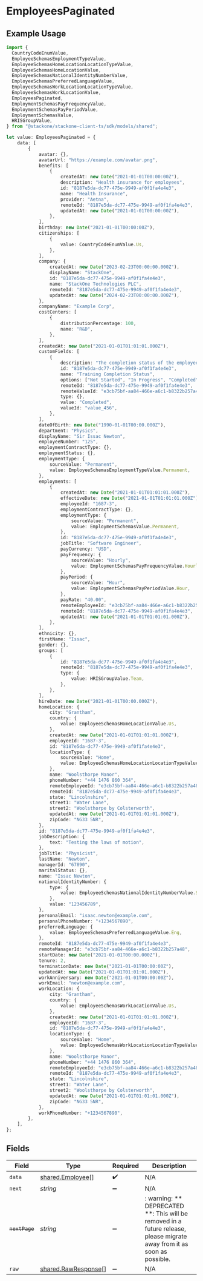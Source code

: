 # EmployeesPaginated

## Example Usage

```typescript
import {
  CountryCodeEnumValue,
  EmployeeSchemasEmploymentTypeValue,
  EmployeeSchemasHomeLocationLocationTypeValue,
  EmployeeSchemasHomeLocationValue,
  EmployeeSchemasNationalIdentityNumberValue,
  EmployeeSchemasPreferredLanguageValue,
  EmployeeSchemasWorkLocationLocationTypeValue,
  EmployeeSchemasWorkLocationValue,
  EmployeesPaginated,
  EmploymentSchemasPayFrequencyValue,
  EmploymentSchemasPayPeriodValue,
  EmploymentSchemasValue,
  HRISGroupValue,
} from "@stackone/stackone-client-ts/sdk/models/shared";

let value: EmployeesPaginated = {
    data: [
        {
            avatar: {},
            avatarUrl: "https://example.com/avatar.png",
            benefits: [
                {
                    createdAt: new Date("2021-01-01T00:00:00Z"),
                    description: "Health insurance for employees",
                    id: "8187e5da-dc77-475e-9949-af0f1fa4e4e3",
                    name: "Health Insurance",
                    provider: "Aetna",
                    remoteId: "8187e5da-dc77-475e-9949-af0f1fa4e4e3",
                    updatedAt: new Date("2021-01-01T00:00:00Z"),
                },
            ],
            birthday: new Date("2021-01-01T00:00:00Z"),
            citizenships: [
                {
                    value: CountryCodeEnumValue.Us,
                },
            ],
            company: {
                createdAt: new Date("2023-02-23T00:00:00.000Z"),
                displayName: "StackOne",
                id: "8187e5da-dc77-475e-9949-af0f1fa4e4e3",
                name: "StackOne Technologies PLC",
                remoteId: "8187e5da-dc77-475e-9949-af0f1fa4e4e3",
                updatedAt: new Date("2024-02-23T00:00:00.000Z"),
            },
            companyName: "Example Corp",
            costCenters: [
                {
                    distributionPercentage: 100,
                    name: "R&D",
                },
            ],
            createdAt: new Date("2021-01-01T01:01:01.000Z"),
            customFields: [
                {
                    description: "The completion status of the employee's training.",
                    id: "8187e5da-dc77-475e-9949-af0f1fa4e4e3",
                    name: "Training Completion Status",
                    options: ["Not Started", "In Progress", "Completed", "Overdue"],
                    remoteId: "8187e5da-dc77-475e-9949-af0f1fa4e4e3",
                    remoteValueId: "e3cb75bf-aa84-466e-a6c1-b8322b257a48",
                    type: {},
                    value: "Completed",
                    valueId: "value_456",
                },
            ],
            dateOfBirth: new Date("1990-01-01T00:00.000Z"),
            department: "Physics",
            displayName: "Sir Issac Newton",
            employeeNumber: "125",
            employmentContractType: {},
            employmentStatus: {},
            employmentType: {
                sourceValue: "Permanent",
                value: EmployeeSchemasEmploymentTypeValue.Permanent,
            },
            employments: [
                {
                    createdAt: new Date("2021-01-01T01:01:01.000Z"),
                    effectiveDate: new Date("2021-01-01T01:01:01.000Z"),
                    employeeId: "1687-3",
                    employmentContractType: {},
                    employmentType: {
                        sourceValue: "Permanent",
                        value: EmploymentSchemasValue.Permanent,
                    },
                    id: "8187e5da-dc77-475e-9949-af0f1fa4e4e3",
                    jobTitle: "Software Engineer",
                    payCurrency: "USD",
                    payFrequency: {
                        sourceValue: "Hourly",
                        value: EmploymentSchemasPayFrequencyValue.Hourly,
                    },
                    payPeriod: {
                        sourceValue: "Hour",
                        value: EmploymentSchemasPayPeriodValue.Hour,
                    },
                    payRate: "40.00",
                    remoteEmployeeId: "e3cb75bf-aa84-466e-a6c1-b8322b257a48",
                    remoteId: "8187e5da-dc77-475e-9949-af0f1fa4e4e3",
                    updatedAt: new Date("2021-01-01T01:01:01.000Z"),
                },
            ],
            ethnicity: {},
            firstName: "Issac",
            gender: {},
            groups: [
                {
                    id: "8187e5da-dc77-475e-9949-af0f1fa4e4e3",
                    remoteId: "8187e5da-dc77-475e-9949-af0f1fa4e4e3",
                    type: {
                        value: HRISGroupValue.Team,
                    },
                },
            ],
            hireDate: new Date("2021-01-01T00:00.000Z"),
            homeLocation: {
                city: "Grantham",
                country: {
                    value: EmployeeSchemasHomeLocationValue.Us,
                },
                createdAt: new Date("2021-01-01T01:01:01.000Z"),
                employeeId: "1687-3",
                id: "8187e5da-dc77-475e-9949-af0f1fa4e4e3",
                locationType: {
                    sourceValue: "Home",
                    value: EmployeeSchemasHomeLocationLocationTypeValue.Home,
                },
                name: "Woolsthorpe Manor",
                phoneNumber: "+44 1476 860 364",
                remoteEmployeeId: "e3cb75bf-aa84-466e-a6c1-b8322b257a48",
                remoteId: "8187e5da-dc77-475e-9949-af0f1fa4e4e3",
                state: "Lincolnshire",
                street1: "Water Lane",
                street2: "Woolsthorpe by Colsterworth",
                updatedAt: new Date("2021-01-01T01:01:01.000Z"),
                zipCode: "NG33 5NR",
            },
            id: "8187e5da-dc77-475e-9949-af0f1fa4e4e3",
            jobDescription: {
                text: "Testing the laws of motion",
            },
            jobTitle: "Physicist",
            lastName: "Newton",
            managerId: "67890",
            maritalStatus: {},
            name: "Issac Newton",
            nationalIdentityNumber: {
                type: {
                    value: EmployeeSchemasNationalIdentityNumberValue.Ssn,
                },
                value: "123456789",
            },
            personalEmail: "isaac.newton@example.com",
            personalPhoneNumber: "+1234567890",
            preferredLanguage: {
                value: EmployeeSchemasPreferredLanguageValue.Eng,
            },
            remoteId: "8187e5da-dc77-475e-9949-af0f1fa4e4e3",
            remoteManagerId: "e3cb75bf-aa84-466e-a6c1-b8322b257a48",
            startDate: new Date("2021-01-01T00:00.000Z"),
            tenure: 2,
            terminationDate: new Date("2021-01-01T00:00:00Z"),
            updatedAt: new Date("2021-01-01T01:01:01.000Z"),
            workAnniversary: new Date("2021-01-01T00:00:00Z"),
            workEmail: "newton@example.com",
            workLocation: {
                city: "Grantham",
                country: {
                    value: EmployeeSchemasWorkLocationValue.Us,
                },
                createdAt: new Date("2021-01-01T01:01:01.000Z"),
                employeeId: "1687-3",
                id: "8187e5da-dc77-475e-9949-af0f1fa4e4e3",
                locationType: {
                    sourceValue: "Home",
                    value: EmployeeSchemasWorkLocationLocationTypeValue.Home,
                },
                name: "Woolsthorpe Manor",
                phoneNumber: "+44 1476 860 364",
                remoteEmployeeId: "e3cb75bf-aa84-466e-a6c1-b8322b257a48",
                remoteId: "8187e5da-dc77-475e-9949-af0f1fa4e4e3",
                state: "Lincolnshire",
                street1: "Water Lane",
                street2: "Woolsthorpe by Colsterworth",
                updatedAt: new Date("2021-01-01T01:01:01.000Z"),
                zipCode: "NG33 5NR",
            },
            workPhoneNumber: "+1234567890",
        },
    ],
};
```

## Fields

| Field                                                                                                                   | Type                                                                                                                    | Required                                                                                                                | Description                                                                                                             |
| ----------------------------------------------------------------------------------------------------------------------- | ----------------------------------------------------------------------------------------------------------------------- | ----------------------------------------------------------------------------------------------------------------------- | ----------------------------------------------------------------------------------------------------------------------- |
| `data`                                                                                                                  | [shared.Employee](../../../sdk/models/shared/employee.md)[]                                                             | :heavy_check_mark:                                                                                                      | N/A                                                                                                                     |
| `next`                                                                                                                  | *string*                                                                                                                | :heavy_minus_sign:                                                                                                      | N/A                                                                                                                     |
| ~~`nextPage`~~                                                                                                          | *string*                                                                                                                | :heavy_minus_sign:                                                                                                      | : warning: ** DEPRECATED **: This will be removed in a future release, please migrate away from it as soon as possible. |
| `raw`                                                                                                                   | [shared.RawResponse](../../../sdk/models/shared/rawresponse.md)[]                                                       | :heavy_minus_sign:                                                                                                      | N/A                                                                                                                     |